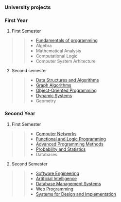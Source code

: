 ### University projects

### First Year
1. First Semester
>> * [Fundamentals of programming](First%20Year/First%20Semester/Fundaments%20of%20Programming)
>> * Algebra
>> * Mathematical Analysis
>> * Computational Logic
>> * Computer System Arhitecture

2. Second semester
>> * [Data Structures and Algorithms]()
>> * [Graph Algorithms](First%20Year/Second%20Semester/Graph%20Algorithms)
>> * [Object-Oriented Programming](First%20Year/Second%20Semester/Object-Oriented%20Programming)
>> * [Dynamic Systems]()
>> * Geometry

### Second Year
1. First Semester
>> * [Computer Networks]()
>> * [Functional and Logic Programming](Second%20Year/First%20Semester/Functional%20and%20Logical%20Programming)
>> * [Advanced Programming Methods](https://github.com/mirunacilibia/Social-Network-Application)
>> * [Probability and Statistics](Second%20Year/First%20Semester/Probability%20and%20Statistics)
>> * Databases
2. Second Semester
>> * [Software Engineering]()
>> * [Artificial Intelligence]()
>> * [Database Management Systems]()
>> * [Web Programming]()
>> * [Systems for Design and Implementation]()
